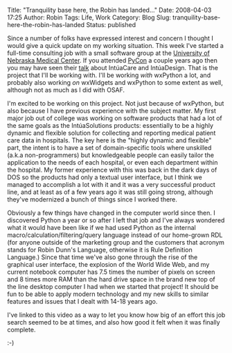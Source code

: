 Title: "Tranquility base here, the Robin has landed..."
Date: 2008-04-03 17:25
Author: Robin
Tags: Life, Work
Category: Blog
Slug: tranquility-base-here-the-robin-has-landed
Status: published

Since a number of folks have expressed interest and concern I thought I
would give a quick update on my working situation. This week I've
started a full-time consulting job with a small software group at the
[University of Nebraska Medical Center](http://unmc.edu). If you
attended [PyCon](http://pycon.org/) a couple years ago then you may have
seen their
[talk](http://us.pycon.org/zope/talks/2006/sun/track1/37/talkDetails)
about IntúaCare and IntúaDesign. That is the project that I'll be
working with. I'll be working *with* wxPython a lot, and probably also
working *on* wxWidgets and wxPython to some extent as well, although not
as much as I did with OSAF.

I'm excited to be working on this project. Not just because of wxPython,
but also because I have previous experience with the subject matter. My
first major job out of college was working on software products that had
a lot of the same goals as the IntúaSolutions products: essentially to
be a highly dynamic and flexible solution for collecting and reporting
medical patient care data in hospitals. The key here is the "highly
dynamic and flexible" part, the intent is to have a set of
domain-specific tools where unskilled (a.k.a non-programmers) but
knowledgeable people can easily tailor the application to the needs of
each hospital, or even each department within the hospital. My former
experience with this was back in the dark days of DOS so the products
had only a textual user interface, but I think we managed to accomplish
a lot with it and it was a very successful product line, and at least as
of a few years ago it was still going strong, although they've
modernized a bunch of things since I worked there.

Obviously a few things have changed in the computer world since then. I
discovered Python a year or so after I left that job and I've always
wondered what it would have been like if we had used Python as the
internal macro/calculation/filtering/query language instead of our
home-grown RDL (for anyone outside of the marketing group and the
customers that acronym stands for Robin Dunn's Language, otherwise it is
Rule Definition Language.) Since that time we've also gone through the
rise of the graphical user interface, the explosion of the World Wide
Web, and my current notebook computer has 7.5 times the number of pixels
on screen and 8 times more RAM than the hard drive space in the brand
new top of the line desktop computer I had when we started that project!
It should be fun to be able to apply modern technology and my new skills
to similar features and issues that I dealt with 14-18 years ago.

I've linked to this video as a way to let you know how big of an effort
this job search seemed to be at times, and also how good it felt when it
was finally complete.

:-)

<p>
<center>
<object height="355" width="425">
<param name="movie" value="http://www.youtube.com/v/xLu0Ak9Blog&amp;hl=en"></param><param name="wmode" value="transparent"></param>

<embed src="http://www.youtube.com/v/xLu0Ak9Blog&amp;hl=en" type="application/x-shockwave-flash" wmode="transparent" height="355" width="425">
</embed>
</object>
</center>
</p>

